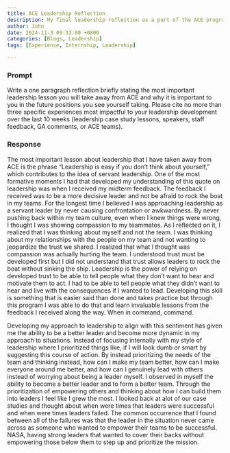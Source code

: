 ```yaml
---
title: ACE Leadership Reflection
description: My final leadership reflection as a part of the ACE program
author: John
date: 2024-11-3 09:33:00 +0800
categories: [Blogs, Leadership]
tags: [Experience, Internship, Leadership]

---
```


### Prompt
Write a one paragraph reflection briefly stating the most important leadership lesson you will take away from ACE and why it is important to you in the future positions you see yourself taking. Please cite no more than three specific experiences most impactful to your leadership development over the last 10 weeks (leadership case study lessons, speakers, staff feedback, GA comments, or ACE teams). 


### Response
The most important lesson about leadership that I have taken away from ACE is the phrase “Leadership is easy if you don’t think about yourself,” which contributes to the idea of servant leadership. One of the most formative moments I had that developed my understanding of this quote on leadership was when I received my midterm feedback. The feedback I received was to be a more decisive leader and not be afraid to rock the boat in my teams. For the longest time I believed I was approaching leadership as a servant leader by never causing confrontation or awkwardness. By never pushing back within my team culture, even when I knew things were wrong, I thought I was showing compassion to my teammates. As I reflected on it, I realized that I was thinking about myself and not the team. I was thinking about my relationships with the people on my team and not wanting to jeopardize the trust we shared. I realized that what I thought was compassion was actually hurting the team. I understood trust must be developed first but I did not understand that trust allows leaders to rock the boat without sinking the ship. Leadership is the power of relying on developed trust to be able to tell people what they don’t want to hear and motivate them to act. I had to be able to tell people what they didn’t want to hear and live with the consequences if I wanted to lead. Developing this skill is something that is easier said than done and takes practice but through this program I was able to do that and learn invaluable lessons from the feedback I received along the way. When in command, command.


Developing my approach to leadership to align with this sentiment has given me the ability to be a better leader and become more dynamic in my approach to situations. Instead of focusing internally with my style of leadership where I prioritized things like, if I will look dumb or smart by suggesting this course of action. By instead prioritizing the needs of the team and thinking instead, how can I make my team better, how can I make everyone around me better, and how can I genuinely lead with others instead of worrying about being a leader myself. I observed in myself the ability to become a better leader and to form a better team. Through the prioritization of empowering others and thinking about how I can build them into leaders I feel like I grew the most. I looked back at alot of our case studies and thought about when were times that leaders were successful and when were times leaders failed. The common occurrence that I found between all of the failures was that the leader in the situation never came across as someone who wanted to empower their teams to be successful. NASA, having strong leaders that wanted to cover their backs without empowering those below them to step up and prioritize the mission. 

